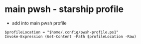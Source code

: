 # main pwsh - starship profile
- add into main pwsh profile
```
$profileLocation = "$home/.config/pwsh-profile.ps1"
Invoke-Expression (Get-Content -Path $profileLocation -Raw)
```
